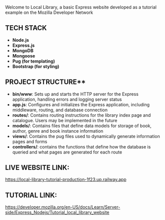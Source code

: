 Welcome to Local Library, a basic Express website developed as a tutorial example on the Mozilla Developer Network

## TECH STACK

- **Node.js**
- **Express.js**
- **MongoDB**
- **Mongoose**
- **Pug (for templating)**
- **Bootstrap (for styling)**

## PROJECT STRUCTURE**

- **bin/www**: Sets up and starts the HTTP server for the Express application, handling errors and logging server status
- **app.js**: Configures and initializes the Express application, including middleware, routing, and database connection
- **routes/**: Contains routing instructions for the library index page and catalogue. Users may be implemented in the future
- **models/**: Contains files that define data models for storage of book, author, genre and book instance information
- **views/**: Contains the pug files used to dynamically generate information pages and forms
- **controllers/**: contains the functions that define how the database is queried and what pages are generated for each route

## LIVE WEBSITE LINK:

https://local-library-tutorial-production-1f23.up.railway.app

## TUTORIAL LINK:

https://developer.mozilla.org/en-US/docs/Learn/Server-side/Express_Nodejs/Tutorial_local_library_website 